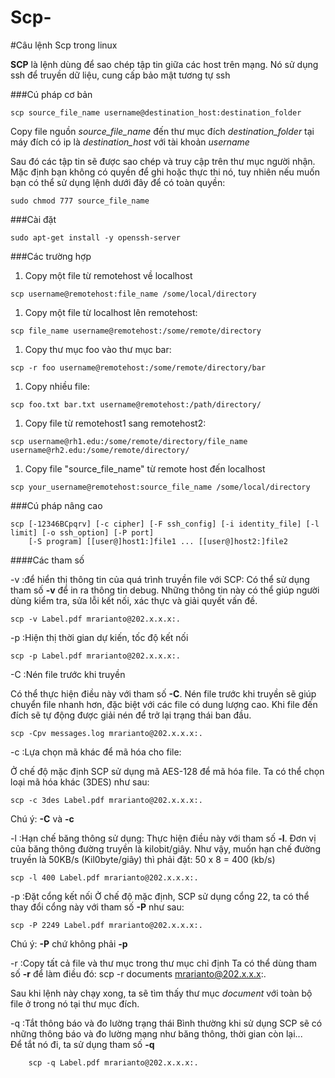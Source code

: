 Scp-
====
#Câu lệnh Scp trong linux

**SCP** là lệnh dùng để sao chép tập tin giữa các host trên mạng. Nó sử dụng ssh để truyền dữ liệu, cung cấp bảo mật tương tự ssh

###Cú pháp cơ bản

```
scp source_file_name username@destination_host:destination_folder
```
Copy file nguồn *source_file_name* đến thư mục đích *destination_folder* tại máy đích có ip là *destination_host* với tài khoản *username*


Sau đó các tập tin sẽ được sao chép và truy cập trên thư mục người nhận. Mặc định bạn không có quyền để ghi hoặc thực thi nó, tuy nhiên nếu muốn bạn có thể sử dụng lệnh dưới đây để có toàn quyền:

```
sudo chmod 777 source_file_name
```

###Cài đặt

```
sudo apt-get install -y openssh-server

```

###Các trường hợp

1. Copy một file từ remotehost về localhost

```	
scp username@remotehost:file_name /some/local/directory
```
1. Copy một file từ localhost lên remotehost:

```  
scp file_name username@remotehost:/some/remote/directory
```  
1. Copy thư mục foo vào thư mục bar:

```  
scp -r foo username@remotehost:/some/remote/directory/bar
```  
1. Copy nhiều file:

```
scp foo.txt bar.txt username@remotehost:/path/directory/
```

1. Copy file từ remotehost1 sang remotehost2:

```
scp username@rh1.edu:/some/remote/directory/file_name username@rh2.edu:/some/remote/directory/
```

1. Copy file "source_file_name" từ remote host đến localhost

```
scp your_username@remotehost:source_file_name /some/local/directory
```

###Cú pháp nâng cao

```
scp [-12346BCpqrv] [-c cipher] [-F ssh_config] [-i identity_file] [-l limit] [-o ssh_option] [-P port]
    [-S program] [[user@]host1:]file1 ... [[user@]host2:]file2
```

####Các tham số

-v  :để hiển thị thông tin của quá trình truyền file với SCP:
Có thể sử dụng tham số **-v** để in ra thông tin debug. Những thông tin này có thể giúp người dùng kiểm tra, sửa lỗi kết nối, xác thực và giải quyết vấn đề.

```
scp -v Label.pdf mrarianto@202.x.x.x:.
```

-p  :Hiện thị thời gian dự kiến, tốc độ kết nối

```
scp -p Label.pdf mrarianto@202.x.x.x:.
```
-C  :Nén file trước khi truyền

Có thể thực hiện điều này với tham số **-C**. Nén file trước khi truyền sẽ giúp chuyển file nhanh hơn, đặc biệt với các file có dung lượng cao. Khi file đến đích sẽ tự động được giải nén để trở lại trạng thái ban đầu.

```	
scp -Cpv messages.log mrarianto@202.x.x.x:.
```

-c  :Lựa chọn mã khác để mã hóa cho file:

Ở chế độ mặc định SCP sử dụng mã AES-128 để mã hóa file. Ta có thể chọn loại mã hóa khác (3DES) như sau:

```
scp -c 3des Label.pdf mrarianto@202.x.x.x:.
```

Chú ý: **-C** và **-c**

-l  :Hạn chế băng thông sử dụng:
Thực hiện điều này với tham số **-l**. Đơn vị của băng thông đường truyền là kilobit/giây. Như vậy, muốn hạn chế đường truyền là 50KB/s (Kil0byte/giây) thì phải đặt: 50 x 8 = 400 (kb/s)

```
scp -l 400 Label.pdf mrarianto@202.x.x.x:.
```

-p  :Đặt cổng kết nối
Ở chế độ mặc định, SCP sử dụng cổng 22, ta có thể thay đổi cổng này với tham số **-P** như sau:

```	
scp -P 2249 Label.pdf mrarianto@202.x.x.x:.
```

Chú ý: **-P** chứ không phải **-p**

-r  :Copy tất cả file và thư mục trong thư mục chỉ định
Ta có thể dùng tham số **-r** để làm điều đó:
	scp -r documents mrarianto@202.x.x.x:.
	
Sau khi lệnh này chạy xong, ta sẽ tìm thấy thư mục *document* với toàn bộ file ở trong nó tại thư mục đích.

-q  :Tắt thông báo và đo lường trạng thái
Bình thường khi sử dụng SCP sẽ có những thông báo và đo lường mạng như băng thông, thời gian còn lại...<br>
Để tắt nó đi, ta sử dụng tham số **-q**

```
	scp -q Label.pdf mrarianto@202.x.x.x:.
```













	
	
	
	
	
	
	
	
	
	
	



